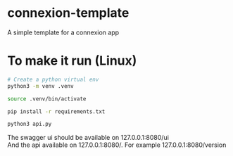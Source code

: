 # connexion-template
A simple template for a connexion app


# To make it run (Linux)

```bash
# Create a python virtual env
python3 -m venv .venv

source .venv/bin/activate

pip install -r requirements.txt

python3 api.py
```

The swagger ui should be available on 127.0.0.1:8080/ui \
And the api available on 127.0.0.1:8080/<endpoint>. For example 127.0.0.1:8080/version
